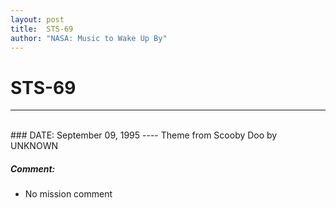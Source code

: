 ```yaml
---
layout: post
title:  STS-69
author: "NASA: Music to Wake Up By"
---
```


# STS-69
----
<br/>
### DATE: September 09, 1995
----
Theme from Scooby Doo by UNKNOWN

##### Comment:
* No mission comment
